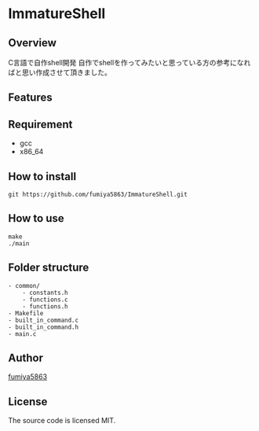 # ImmatureShell

## Overview
C言語で自作shell開発
自作でshellを作ってみたいと思っている方の参考になればと思い作成させて頂きました。

## Features

## Requirement
- gcc
- x86_64

## How to install
```shell
git https://github.com/fumiya5863/ImmatureShell.git
```

## How to use

```shell
make
./main
```

## Folder structure
```
- common/
    - constants.h
    - functions.c
    - functions.h
- Makefile
- built_in_command.c
- built_in_command.h
- main.c
```

## Author
[fumiya5863](https://github.com/fumiya5863)

## License
The source code is licensed MIT.
